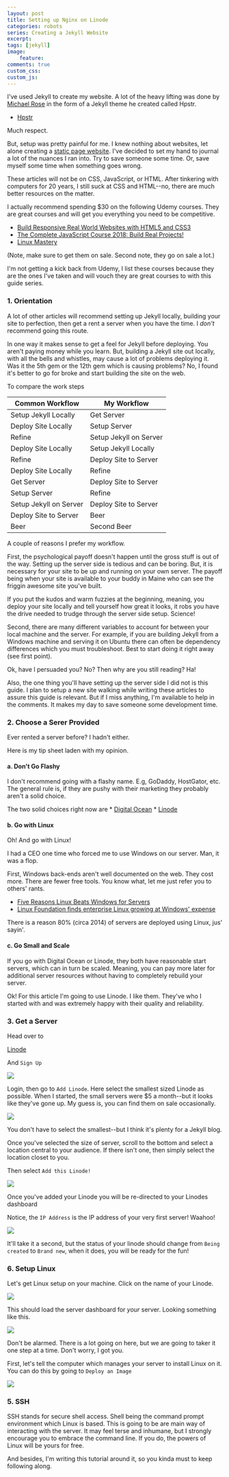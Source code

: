 ```yaml
---
layout: post
title: Setting up Nginx on Linode
categories: robots
series: Creating a Jekyll Website
excerpt:
tags: [jekyll]
image: 
    feature: 
comments: true
custom_css:
custom_js: 
---
```


I've used Jekyll to create my website.  A lot of the heavy lifting was done by [Michael Rose](https://mademistakes.com/about/) in the form of a Jekyll theme he created called Hpstr.

* [Hpstr](https://mademistakes.com/work/hpstr-jekyll-theme/)

Much respect.

But, setup was pretty painful for me.  I knew nothing about websites, let alone creating a [static page website](https://en.wikipedia.org/wiki/Static_web_page). I've decided to set my hand to journal a lot of the nuances I ran into.  Try to save someone some time.  Or, save myself some time when something goes wrong.

These articles will not be on CSS, JavaScript, or HTML.  After tinkering with computers for 20 years, I still suck at CSS and HTML--no, there are much better resources on the matter.  

I actually recommend spending $30 on the following Udemy courses.  They are great courses and will get you everything you need to be competitive.

* [Build Responsive Real World Websites with HTML5 and CSS3](https://www.udemy.com/design-and-develop-a-killer-website-with-html5-and-css3)
* [The Complete JavaScript Course 2018: Build Real Projects!](https://www.udemy.com/the-complete-javascript-course/)
* [Linux Mastery](https://www.udemy.com/linux-mastery/)

(Note, make sure to get them on sale.  Second note, they go on sale a lot.)

I'm not getting a kick back from Udemy, I list these courses because they are the ones I've taken and will vouch they are great courses to with this guide series.

### 1. Orientation

A lot of other articles will recommend setting up Jekyll locally, building your site to perfection, then get a rent a server when you have the time.  I _don't_ recommend going this route.

In one way it makes sense to get a feel for Jekyll before deploying.  You aren't paying money while you learn.  But, building a Jekyll site out locally, with all the bells and whistles, may cause a lot of problems deploying it.  Was it the 5th gem or the 12th gem which is causing problems?  No, I found it's better to go for broke and start building the site on the web.

To compare the work steps


| Common Workflow        | My Workflow            |
| ---------------------- | ---------------------- |
| Setup Jekyll Locally   | Get Server             |
| Deploy Site Locally    | Setup Server           |
| Refine                 | Setup Jekyll on Server |
| Deploy Site Locally    | Setup Jekyll Locally   |
| Refine                 | Deploy Site to Server  |
| Deploy Site Locally    | Refine                 |
| Get Server             | Deploy Site to Server  |
| Setup Server           | Refine                 |
| Setup Jekyll on Server | Deploy Site to Server  |
| Deploy Site to Server  | Beer                   |
| Beer                   | Second Beer            |

 A couple of reasons I prefer my workflow.

 First, the psychological payoff doesn't happen until the gross stuff is out of the way.  Setting up the server side is tedious and can be boring.  But, it is necessary for your site to be up and running on your own server.  The payoff being when your site is available to your buddy in Maine who can see the friggin awesome site you've built.

 If you put the kudos and warm fuzzies at the beginning, meaning, you deploy your site locally and tell yourself how great it looks, it robs you have the drive needed to trudge through the server side setup.  Science!

 Second, there are many different variables to account for between your local machine and the server.  For example, if you are building Jekyll from a Windows machine and serving it on Ubuntu there can often be dependency differences which you must troubleshoot.  Best to start doing it right away (see first point).

 Ok, have I persuaded you?  No?  Then why are you still reading? Ha!

Also, the one thing you'll have setting up the server side I did not is this guide.  I plan to setup a new site walking while writing these articles to assure this guide is relevant.  But if I miss anything, I'm available to help in the comments.  It makes my day to save someone some development time.


### 2. Choose a Serer Provided
Ever rented a server before? I hadn't either.  

Here is my tip sheet laden with my opinion.

#### a. Don't Go Flashy
I don't recommend going with a flashy name.  E.g, GoDaddy, HostGator, etc.  The general rule is, if they are pushy with their marketing they probably aren't a solid choice.

The two solid choices right now are
    * [Digital Ocean](https://www.digitalocean.com/)
    * [Linode](https://www.linode.com/)

#### b. Go with Linux
Oh! And go with Linux!

I had a CEO one time who forced me to use Windows on our server.  Man, it was a flop.  

First, Windows back-ends aren't well documented on the web.  They cost more.  There are fewer free tools.  You know what, let me just refer you to others' rants.

* [Five Reasons Linux Beats Windows for Servers](https://www.pcworld.com/article/204423/why_linux_beats_windows_for_servers.html)
* [Linux Foundation finds enterprise Linux growing at Windows' expense](https://www.zdnet.com/article/linux-foundation-finds-enterprise-linux-growing-at-windows-expense/)

There is a reason 80% (circa 2014) of servers are deployed using Linux, jus' sayin'.

#### c. Go Small and Scale
If you go with Digital Ocean or Linode, they both have reasonable start servers, which can in turn be scaled.  Meaning, you can pay more later for additional server resources without having to completely rebuild your server.

Ok!  For this article I'm going to use Linode.  I like them.  They've who I started with and was extremely happy with their quality and reliability.

### 3. Get a Server

Head over to 

[Linode](https://linode.com)

And `Sign Up`

![](https://ladvien.com/images/sign_up_lindode.png)

Login, then go to `Add Linode`.  Here select the smallest sized Linode as possible.  When I started, the small servers were $5 a month--but it looks like they've gone up.  My guess is, you can find them on sale occasionally.
 
![](https://ladvien.com/images/smallest_linode_server.png)

You don't have to select the smallest--but I think it's plenty for a Jekyll blog.

Once you've selected the size of server, scroll to the bottom and select a location central to your audience.  If there isn't one, then simply select the location closet to you.

Then select `Add this Linode!`

![](https://ladvien.com/images/set_location_add_linode.png)

Once you've added your Linode you will be re-directed to your Linodes dashboard

Notice, the `IP Address` is the IP address of your very first server! Waahoo!

![](https://ladvien.com/images/linode_dashboard.png)

It'll take it a second, but the status of your linode should change from `Being created` to `Brand new`, when it does, you will be ready for the fun!

### 6. Setup Linux

Let's get Linux setup on your machine.  Click on the name of your Linode.

![](https://ladvien.com/images/your_linode_name.png)

This should load the server dashboard for _your_ server.  Looking something like this.

![](https://ladvien.com/images/your_server_dashboard.png)

Don't be alarmed.  There is a lot going on here, but we are going to taker it one step at a time.  Don't worry, I got you.

First, let's tell the computer which manages your server to install Linux on it.  You can do this by going to `Deploy an Image`

![](https://ladvien.com/images/deploy_image.png)



### 5. SSH
SSH stands for secure shell access.  Shell being the command prompt environment which Linux is based.  This is going to be are main way of interacting with the server.  It may feel terse and inhumane, but I strongly encourage you to embrace the command line.  If you do, the powers of Linux will be yours for free.

And besides, I'm writing this tutorial around it, so you kinda must to keep following along.

